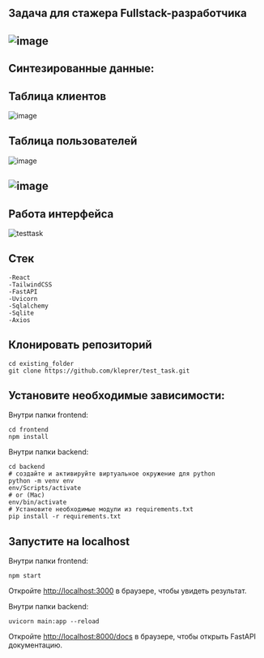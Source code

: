 ## Задача для стажера Fullstack-разработчика

## ![image](https://github.com/kleprer/test_task/assets/146105343/a3559d11-5f60-4518-8ffb-882912abc8de)

## Синтезированные данные:
## Таблица клиентов
![image](https://github.com/kleprer/test_task/assets/146105343/e803f776-a2b6-45c3-a426-7255108ace5a)
## Таблица пользователей
![image](https://github.com/kleprer/test_task/assets/146105343/ea94a542-0d3e-49f6-a860-0b5890134e8f)

## ![image](https://github.com/kleprer/test_task/assets/146105343/3a522cb0-fa4a-47c2-88f5-75f79680f320)

## Работа интерфейса
![testtask](https://github.com/kleprer/test_task/assets/146105343/5615fa84-1085-466d-94ac-c98aaadd2f61)

## Стек
```
-React
-TailwindCSS
-FastAPI
-Uvicorn
-Sqlalchemy
-Sqlite
-Axios
```

## Клонировать репозиторий
```
cd existing_folder
git clone https://github.com/kleprer/test_task.git
```

## Установите необходимые зависимости:
Внутри папки frontend:
```
cd frontend
npm install
```
Внутри папки backend:
```
cd backend
# создайте и активируйте виртуальное окружение для python
python -m venv env
env/Scripts/activate
# or (Mac)
env/bin/activate
# Установите необходимые модули из requirements.txt
pip install -r requirements.txt
```

## Запустите на localhost 

Внутри папки frontend:
```
npm start
```
Oткройте [http://localhost:3000](http://localhost:3000) в браузере, чтобы увидеть результат.

Внутри папки backend:
```
uvicorn main:app --reload
```
Откройте [http://localhost:8000/docs](http://localhost:8000/docs) в браузере, чтобы открыть FastAPI документацию.
